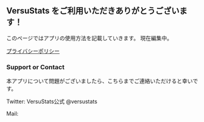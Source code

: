 ## VersuStats をご利用いただきありがとうございます！

このページではアプリの使用方法を記載していきます。
現在編集中。

[プライバシーポリシー](./PrivacyPolicy.md)

### Support or Contact

本アプリについて問題がございましたら、こちらまでご連絡いただけると幸いです。

Twitter: VersuStats公式 @versustats

Mail: 
